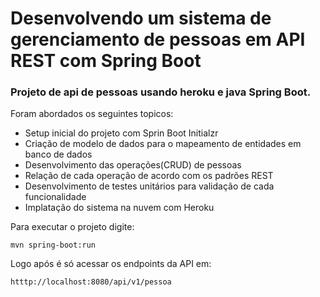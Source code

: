 # Desenvolvendo um sistema de gerenciamento de pessoas em API REST com Spring Boot
### Projeto de api de pessoas usando heroku e java Spring Boot.
Foram abordados os seguintes topicos: 
- Setup inicial do projeto com Sprin Boot Initialzr
- Criação de modelo de dados para o mapeamento de entidades em banco de dados
- Desenvolvimento das operações(CRUD) de pessoas
- Relação de cada operação de acordo com os padrões REST
- Desenvolvimento de testes unitários para validação de cada funcionalidade
- Implatação do sistema na nuvem com Heroku

Para executar o projeto digite:
```
mvn spring-boot:run
```
Logo após é só acessar os endpoints da API em:
```
htttp://localhost:8080/api/v1/pessoa
```

